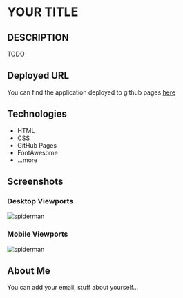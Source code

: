 # YOUR TITLE

## DESCRIPTION

TODO

## Deployed URL

You can find the application deployed to github pages [here](https://github.com/surajverma2587)

## Technologies

- HTML
- CSS
- GitHub Pages
- FontAwesome
- ...more

## Screenshots

### Desktop Viewports

![spiderman](./assets/images/img1.jpg)

### Mobile Viewports

![spiderman](./assets/images/img1.jpg)

## About Me

You can add your email, stuff about yourself...
